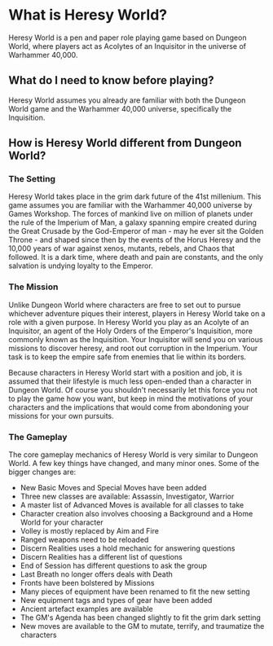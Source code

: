 # What is Heresy World?
Heresy World is a pen and paper role playing game based on Dungeon World, where players act as Acolytes of an Inquisitor in the universe of Warhammer 40,000.

## What do I need to know before playing?
Heresy World assumes you already are familiar with both the Dungeon World game and the Warhammer 40,000 universe, specifically the Inquisition.

## How is Heresy World different from Dungeon World?

### The Setting
Heresy World takes place in the grim dark future of the 41st millenium. This game assumes you are familiar with the Warhammer 40,000 universe by Games Workshop. The forces of mankind live on million of planets under the rule of the Imperium of Man, a galaxy spanning empire created during the Great Crusade by the God-Emperor of man - may he ever sit the Golden Throne - and shaped since then by the events of the Horus Heresy and the 10,000 years of war against xenos, mutants, rebels, and Chaos that followed. It is a dark time, where death and pain are constants, and the only salvation is undying loyalty to the Emperor.

### The Mission
Unlike Dungeon World where characters are free to set out to pursue whichever adventure piques their interest, players in Heresy World take on a role with a given purpose. In Heresy World you play as an Acolyte of an Inquisitor, an agent of the Holy Orders of the Emperor's Inquisition, more commonly known as the Inquisition. Your Inquisitor will send you on various missions to discover heresy, and root out corruption in the Imperium. Your task is to keep the empire safe from enemies that lie within its borders.

Because characters in Heresy World start with a position and job, it is assumed that their lifestyle is much less open-ended than a character in Dungeon World. Of course you shouldn't necessarily let this force you not to play the game how you want, but keep in mind the motivations of your characters and the implications that would come from abondoning your missions for your own pursuits.

### The Gameplay

The core gameplay mechanics of Heresy World is very similar to Dungeon World. A few key things have changed, and many minor ones. Some of the bigger changes are:

  - New Basic Moves and Special Moves have been added
  - Three new classes are available: Assassin, Investigator, Warrior
  - A master list of Advanced Moves is available for all classes to take
  - Character creation also involves choosing a Background and a Home World for your character
  - Volley is mostly replaced by Aim and Fire
  - Ranged weapons need to be reloaded
  - Discern Realities uses a hold mechanic for answering questions
  - Discern Realities has a different list of questions
  - End of Session has different questions to ask the group
  - Last Breath no longer offers deals with Death
  - Fronts have been bolstered by Missions
  - Many pieces of equipment have been renamed to fit the new setting
  - New equipment tags and types of gear have been added
  - Ancient artefact examples are available
  - The GM's Agenda has been changed slightly to fit the grim dark setting
  - New moves are available to the GM to mutate, terrify, and traumatize the characters
